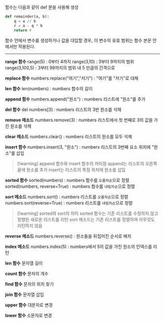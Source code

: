 함수는 다음과 같이 def 문을 사용해 생성
```python
def remainder(a, b):
	q = a // b
	r = a - q * b
	return r
```
함수 안에서 변수를 생성하거나 값을 대입할 경우, 이 변수의 유효 범위는 함수 본문 안에서만 적용된다.

---

**range 함수**
range(5) : 0부터 4까지
range(3,10) : 3부터 9까지의 범위
range(3,100,5) : 3부터 99까지의 범위 내 5 만큼의 간격으로

**replace 함수**
numbers.replace("여기","저기") : "여기"를 "저기"로 대체 

**len 함수**
len(numbers) : numbers 함수의 길이

**append 함수** 
numbers.append("원소") : numbers 리스트에 "원소"를 추가

**del 함수**
del numbers[3] : numbers 리스트의 3번 원소를 삭제

**remove 메소드**
numbers.remove(3) : numbers 리스트에서 첫 번째로 3의 값을 가진 원소를 삭제

**clear 메소드**
numbers.clear() : numbers 리스트의 원소를 모두 삭제

**insert 함수**
numbers.insert(3, "원소") : numbers 리스트의 3번째 요소 위치에 "원소"를 삽입

>[!warning] append 함수와 insert 함수의 차이점
>append는 리스트의 오른쪽 끝에 원소를 추가
>insert는 리스트의 특정 위치에 원소를 삽입

**sorted 함수**
sorted(numbers) : numbers 함수를 `오름차순`으로 정렬
sorted(numbers, reverse=True) : numbers 함수를 `내림차순`으로 정렬

**sort 메소드**
numbers.sort() : numbers 리스트를 `오름차순`으로 정렬
numbers.sort(reverse=True) : numbers 리스트를 `내림차순`으로 정렬

>[!warning] sorted와 sort의 차이
>sorted 함수는 기존 리스트를 수정하지 않고 정렬된 새로운 리스트를 리턴
sort 메소드는 기존 리스트를 정렬하며 아무것도 리턴하지 않음

**reverse 메소드**
numbers.reverse() : 원소들을 뒤집어진 순서로 배치

**index 메소드**
numbers.index(5) : numbers에서 5의 값을 가진 원소의 인덱스를 리턴

**len 함수**
문자열 길이

**count 함수**
문자의 개수

**find 함수**
문자의 위치 찾기

**join 함수**
문자열 삽입

**upper 함수**
대문자로 변경

**lower 함수**
소문자로 변경
